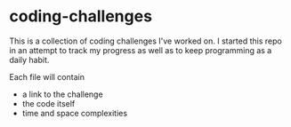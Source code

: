# coding-challenges
This is a collection of coding challenges I've worked on. I started this repo in an attempt to track my progress as well as to keep programming as a daily habit.

Each file will contain
- a link to the challenge
- the code itself
- time and space complexities
